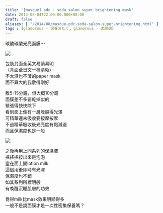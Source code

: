 ```yaml
---
title: '[masque] pdc - soda salon super brightening mask'
date: 2014-08-04T22:00:00.000+08:00
draft: false
aliases: [ "/2014/08/masque-pdc-soda-salon-super-brightening.html" ]
tags : [glamorous - 保養おたく, glamorous - 面膜魂]
---
```


碳酸碳酸光亮面膜～  

[![](https://1.bp.blogspot.com/-2cZSobsOtMI/XEQh_hI6D9I/AAAAAAAAGMc/gaWVAz9qAQ4e_BmYSHETSq7UnOZ3Oe9tQCLcBGAs/s640/14620876518_fcb8046516_z.jpg)](https://1.bp.blogspot.com/-2cZSobsOtMI/XEQh_hI6D9I/AAAAAAAAGMc/gaWVAz9qAQ4e_BmYSHETSq7UnOZ3Oe9tQCLcBGAs/s1600/14620876518_fcb8046516_z.jpg)

包裝封面全英文易讀易明  
（背面全日文一樣清晰）  
不太濕也不薄的paper mask  
面不算大的我敷得剛好  
  
敷5-15分鐘，但大概10分鐘  
面膜差不多要乾掉似的  
緊張得快快除下  
看到面上像有一層膜般得光澤  
可精華還未吸收要按摩按摩  
不過精華吸收後光亮度有點減退  
而且保濕度也是一般  

[![](https://1.bp.blogspot.com/-DpNe0CtWVZ4/XEQiFKkFuOI/AAAAAAAAGMg/YJpbgeoGM3EQa1mj5Y86BJdcTFPzczXsACLcBGAs/s640/14826704955_0fb042421c_z.jpg)](https://1.bp.blogspot.com/-DpNe0CtWVZ4/XEQiFKkFuOI/AAAAAAAAGMg/YJpbgeoGM3EQa1mj5Y86BJdcTFPzczXsACLcBGAs/s1600/14826704955_0fb042421c_z.jpg)

之後再用上同系列的保濕液  
搖搖搖按出來是泡泡  
塗在面上變lotion milk  
這個用後即時有光澤  
保濕度也不錯  
如其系列所標明般  
有喚醒沉睡肌膚的功效  
  
覺得milk比mask效果明顯得多  
一般不是說面膜才是一次性密集保養嗎？